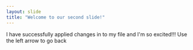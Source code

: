 ```yaml
---
layout: slide
title: "Welcome to our second slide!"
---
```

I have successfully applied changes in to my file and I'm so excited!!!
Use the left arrow to go back
